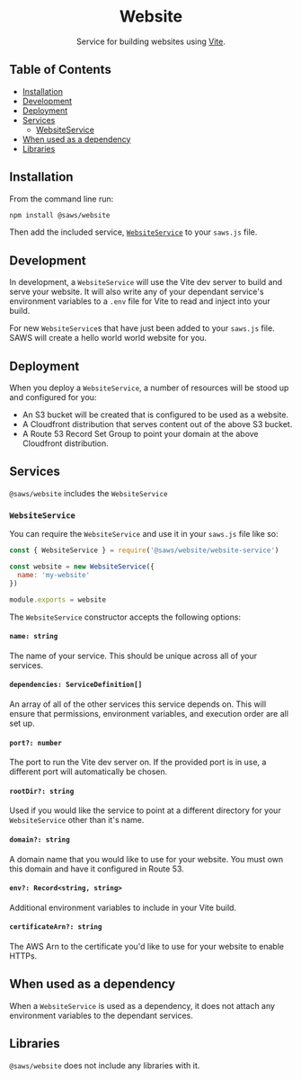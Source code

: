<div align='center'>

# Website

Service for building websites using [Vite](https://vitejs.dev).

</div>

## Table of Contents
- [Installation](#installation)
- [Development](#development)
- [Deployment](#deployment)
- [Services](#services)
  - [WebsiteService](#website-service)
- [When used as a dependency](#when-used-as-a-dependency)
- [Libraries](#libraries)

## Installation <a id='installation'>

From the command line run:
```bash
npm install @saws/website
```

Then add the included service, [`WebsiteService`](#website-service) to your `saws.js` file.

## Development <a id='development'>

In development, a `WebsiteService` will use the Vite dev server to build and serve your website. It will also write any of your dependant service's environment variables to a `.env` file for Vite to read and inject into your build.

For new `WebsiteService`s that have just been added to your `saws.js` file. SAWS will create a hello world world website for you.

## Deployment <a id='deployment'>

When you deploy a `WebsiteService`, a number of resources will be stood up and configured for you:
 - An S3 bucket will be created that is configured to be used as a website.
 - A Cloudfront distribution that serves content out of the above S3 bucket.
 - A Route 53 Record Set Group to point your domain at the above Cloudfront distribution.

## Services <a id='services'>

`@saws/website` includes the `WebsiteService`

### `WebsiteService` <a id='website-service'>

You can require the `WebsiteService` and use it in your `saws.js` file like so:
```js
const { WebsiteService } = require('@saws/website/website-service')

const website = new WebsiteService({
  name: 'my-website'
})

module.exports = website
```

The `WebsiteService` constructor accepts the following options:

#### `name: string`
The name of your service. This should be unique across all of your services.

#### `dependencies: ServiceDefinition[]`
An array of all of the other services this service depends on. This will ensure that permissions, environment variables, and execution order are all set up.

#### `port?: number`
The port to run the Vite dev server on. If the provided port is in use, a different port will automatically be chosen.

#### `rootDir?: string`
Used if you would like the service to point at a different directory for your `WebsiteService` other than it's name.

#### `domain?: string`
A domain name that you would like to use for your website. You must own this domain and have it configured in Route 53.

#### `env?: Record<string, string>`
Additional environment variables to include in your Vite build.

#### `certificateArn?: string`
The AWS Arn to the certificate you'd like to use for your website to enable HTTPs.

## When used as a dependency <a id='when-used-as-a-dependency'>

When a `WebsiteService` is used as a dependency, it does not attach any environment variables to the dependant services.

## Libraries <a id='libraries'>

`@saws/website` does not include any libraries with it.
